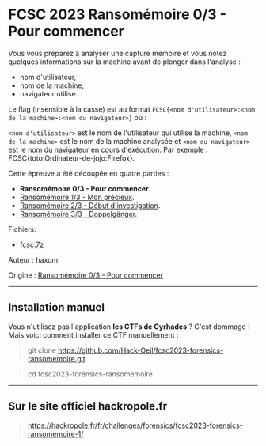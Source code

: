 # FCSC 2023 Ransomémoire 0/3 - Pour commencer

Vous vous préparez à analyser une capture mémoire et vous notez quelques informations 
sur la machine avant de plonger dans l'analyse :
- nom d'utilisateur,
- nom de la machine,
- navigateur utilisé.


Le flag (insensible à la casse) est au format ```FCSC{<nom d'utilisateur>:<nom de la machine>:<nom du navigateur>}``` où :

```<nom d'utilisateur>``` est le nom de l'utilisateur qui utilise la machine,
```<nom de la machine>``` est le nom de la machine analysée et
```<nom du navigateur>``` est le nom du navigateur en cours d'exécution.
Par exemple : FCSC{toto:Ordinateur-de-jojo:Firefox}.

Cette épreuve a été découpée en quatre parties :
- **Ransomémoire 0/3 - Pour commencer**.
- [Ransomémoire 1/3 - Mon précieux](README_1_3.md).
- [Ransomémoire 2/3 - Début d'investigation](README_2_3.md).
- [Ransomémoire 3/3 - Doppelgänger](README_3_3.md).

Fichiers:
- [fcsc.7z](https://hackropole.fr/filer/fcsc2023-forensics-ransomemoire/public_filer/fcsc.7z)




Auteur : haxom

Origine : [Ransomémoire 0/3 - Pour commencer](https://hackropole.fr/fr/challenges/forensics/fcsc2023-forensics-ransomemoire-1/)



-----------


## Installation manuel
Vous n'utilisez pas l'application **les CTFs de Cyrhades** ? C'est dommage !
Mais voici comment installer ce CTF manuellement :

> git clone https://github.com/Hack-Oeil/fcsc2023-forensics-ransomemoire.git

> cd fcsc2023-forensics-ransomemoire


-----------


## Sur le site officiel hackropole.fr
> https://hackropole.fr/fr/challenges/forensics/fcsc2023-forensics-ransomemoire-1/